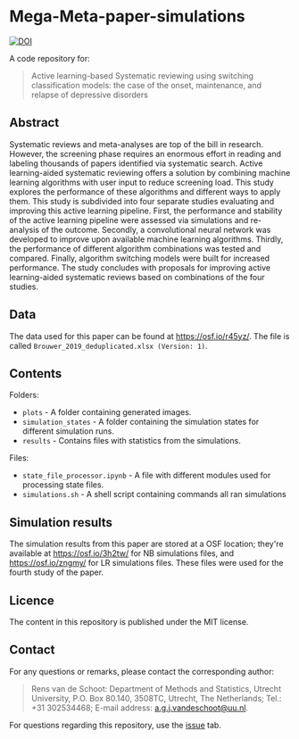 # Mega-Meta-paper-simulations



[![DOI](https://zenodo.org/badge/DOI/10.5281/zenodo.6799806.svg)](https://doi.org/10.5281/zenodo.6799806)


A code repository for:
>Active learning-based Systematic reviewing using switching classification
>models: the case of the onset, maintenance, and relapse of depressive disorders


## Abstract

Systematic reviews and meta-analyses are top of the bill in research. However,
the screening phase requires an enormous effort in reading and labeling
thousands of papers identified via systematic search. Active learning-aided
systematic reviewing offers a solution by combining machine learning algorithms
with user input to reduce screening load. This study explores the performance of
these algorithms and different ways to apply them. This study is subdivided into
four separate studies evaluating and improving this active learning pipeline.
First, the performance and stability of the active learning pipeline were
assessed via simulations and re-analysis of the outcome. Secondly, a
convolutional neural network was developed to improve upon available machine
learning algorithms. Thirdly, the performance of different algorithm
combinations was tested and compared. Finally, algorithm switching models were
built for increased performance. The study concludes with proposals for
improving active learning-aided systematic reviews based on combinations of the
four studies.


## Data

The data used for this paper can be found at https://osf.io/r45yz/. The file is
called `Brouwer_2019_deduplicated.xlsx (Version: 1)`.


## Contents

Folders:
- `plots` - A folder containing generated images.
- `simulation_states` - A folder containing the simulation states for different
  simulation runs.
- `results` - Contains files with statistics from the simulations.

Files:
- `state_file_processor.ipynb` - A file with different modules used for
  processing state files.
- `simulations.sh` - A shell script containing commands all ran simulations


## Simulation results
The simulation results from this paper are stored at a OSF location; they're
available at https://osf.io/3h2tw/ for NB simulations files, and
https://osf.io/zngmy/ for LR simulations files. These files were used for the
fourth study of the paper.


## Licence

The content in this repository is published under the MIT license.


## Contact

For any questions or remarks, please contact the corresponding author: 
 
> Rens van de Schoot: Department of Methods and Statistics, Utrecht University, P.O. Box 80.140, 3508TC, Utrecht, The Netherlands; Tel.: +31 302534468; E-mail address: a.g.j.vandeschoot@uu.nl.


For questions regarding this repository, use the
[issue](https://github.com/JTeijema/Mega-Meta-paper-simulations/issues) tab.
